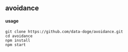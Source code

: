 ## avoidance

#### usage

```
git clone https://github.com/data-doge/avoidance.git
cd avoidance
npm install
npm start
```
